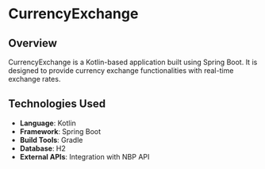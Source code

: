 # CurrencyExchange

## Overview
CurrencyExchange is a Kotlin-based application built using Spring Boot. It is designed to provide currency exchange functionalities with real-time exchange rates.

## Technologies Used
- **Language**: Kotlin
- **Framework**: Spring Boot
- **Build Tools**: Gradle
- **Database**: H2
- **External APIs**: Integration with NBP API
